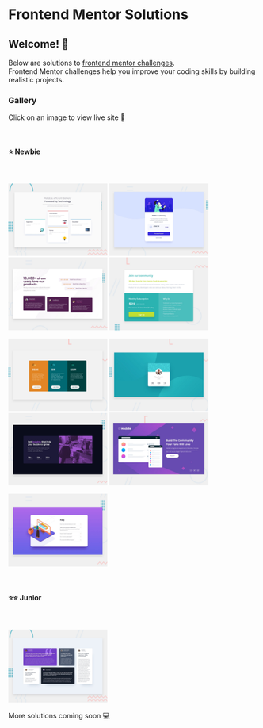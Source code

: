 # Frontend Mentor Solutions 

## Welcome! 👋

Below are solutions to [frontend mentor challenges](https://www.frontendmentor.io/challenges). <br/>
Frontend Mentor challenges help you improve your coding skills by building realistic projects.

### Gallery

Click on an image to view live site 🚀

<br>

#### :star: Newbie 
<br>

[<img src="./four-card-feature-section/design/desktop-preview.jpg" alt="screenshot" width="200"/>](https://dewslyse.github.io/FEM_Solutions/four-card-feature-section/) [<img src="./order-summary-component/design/desktop-preview.jpg" alt="screenshot" width="200"/>](https://dewslyse.github.io/FEM_Solutions/order-summary-component/) [<img src="./social-proof-section/design/desktop-preview.jpg" alt="screenshot" width="200"/>](https://dewslyse.github.io/FEM_Solutions/social-proof-section/) [<img src="./single-price-grid-component/design/desktop-preview.jpg" alt="screenshot" width="200"/>](https://dewslyse.github.io/FEM_Solutions/single-price-grid-component/)

[<img src="./3-column-preview-card/design/desktop-preview.jpg" width="200"/>](https://dewslyse.github.io/FEM_Solutions/3-column-preview-card/) [<img src="./profile-card-component/design/desktop-preview.jpg" width="200"/>](https://dewslyse.github.io/FEM_Solutions/profile-card-component/) [<img src="./stats-preview-card/design/desktop-preview.jpg" alt="screenshot" width="200"/>](https://dewslyse.github.io/FEM_Solutions/stats-preview-card/) [<img src="./huddle-landing-page/design/desktop-preview.jpg" alt="screenshot" width="200"/>](https://dewslyse.github.io/FEM_Solutions/huddle-landing-page/)

[<img src="./faq-accordion-card/design/desktop-preview.jpg" width="200"/>](https://dewslyse.github.io/FEM_Solutions/faq-accordion-card/) 
<!--[<img src="./profile-card-component/design/desktop-preview.jpg" width="200"/>](https://dewslyse.github.io/FEM_Solutions/profile-card-component/) [<img src="./stats-preview-card/design/desktop-preview.jpg" alt="screenshot" width="200"/>](https://dewslyse.github.io/FEM_Solutions/stats-preview-card/) [<img src="./huddle-landing-page/design/desktop-preview.jpg" alt="screenshot" width="200"/>](https://dewslyse.github.io/FEM_Solutions/huddle-landing-page/) -->

<br>

#### :star::star: Junior 
<br>

[<img src="./testimonials-grid-section/design/desktop-preview.jpg" width="200"/>](https://dewslyse.github.io/FEM_Solutions/testimonials-grid-section/) 
<!--
[<img src="./profile-card-component/design/desktop-preview.jpg" width="200"/>](https://dewslyse.github.io/FEM_Solutions/profile-card-component/) [<img src="./stats-preview-card/design/desktop-preview.jpg" alt="screenshot" width="200"/>](https://dewslyse.github.io/FEM_Solutions/stats-preview-card/)

#### :star::star::star: Intermediate 

[<img src="./3-column-preview-card/design/desktop-preview.jpg" width="200"/>](https://dewslyse.github.io/FEM_Solutions/3-column-preview-card/) [<img src="./profile-card-component/design/desktop-preview.jpg" width="200"/>](https://dewslyse.github.io/FEM_Solutions/profile-card-component/) [<img src="./stats-preview-card/design/desktop-preview.jpg" alt="screenshot" width="200"/>](https://dewslyse.github.io/FEM_Solutions/stats-preview-card/)

#### :star::star::star::star: Advanced 

[<img src="./3-column-preview-card/design/desktop-preview.jpg" width="200"/>](https://dewslyse.github.io/FEM_Solutions/3-column-preview-card/) [<img src="./profile-card-component/design/desktop-preview.jpg" width="200"/>](https://dewslyse.github.io/FEM_Solutions/profile-card-component/) [<img src="./stats-preview-card/design/desktop-preview.jpg" alt="screenshot" width="200"/>](https://dewslyse.github.io/FEM_Solutions/stats-preview-card/)

#### :star::star::star::star::star: Guru 

[<img src="./3-column-preview-card/design/desktop-preview.jpg" width="200"/>](https://dewslyse.github.io/FEM_Solutions/3-column-preview-card/) [<img src="./profile-card-component/design/desktop-preview.jpg" width="200"/>](https://dewslyse.github.io/FEM_Solutions/profile-card-component/) [<img src="./stats-preview-card/design/desktop-preview.jpg" alt="screenshot" width="200"/>](https://dewslyse.github.io/FEM_Solutions/stats-preview-card/)

-->

More solutions coming soon :computer:
